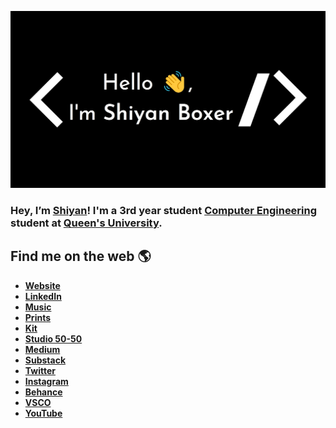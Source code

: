 ![Shiyan Boxer](https://github.com/shiyanboxer/shiyanboxer/blob/master/heading.jpg)

### Hey, I’m [Shiyan](https://shiyanboxer.netlify.app/)! I'm a 3rd year student [Computer Engineering](https://www.ece.queensu.ca/undergraduate/ECEi.html) student at [Queen's University](https://www.queensu.ca/). 

## Find me on the web 🌎
- **[Website](https://shiyanboxer.netlify.app/)**
- **[LinkedIn](https://www.linkedin.com/in/shiyanboxer/)**
- **[Music](https://linktr.ee/shiyanboxer)**
- **[Prints](https://shiyan.darkroom.tech/)**
- **[Kit](https://kit.co/shiyan)**
- **[Studio 50-50](https://studio50-50.com/)**
- **[Medium](https://medium.com/@shiyan.boxer)**
- **[Substack](https://shiyan.substack.com/)**
- **[Twitter](https://twitter.com/shiyan_boxer)**
- **[Instagram](https://www.instagram.com/shiyan.boxer/)**
- **[Behance](https://www.behance.net/shiyanboxer)**
- **[VSCO](https://vsco.co/shiyanboxer/gallery)**
- **[YouTube](https://www.youtube.com/channel/UCBsOOAx8ZtIfa8qYddj0pFQ)**
